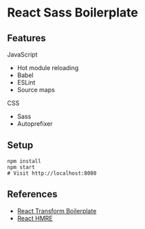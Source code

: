 React Sass Boilerplate
===
Features
---
JavaScript
- Hot module reloading
- Babel
- ESLint
- Source maps

CSS
- Sass
- Autoprefixer

Setup
---
```
npm install
npm start
# Visit http://localhost:8080
```

References
---
- [React Transform Boilerplate](https://github.com/gaearon/react-transform-boilerplate)
- [React HMRE](https://github.com/danmartinez101/babel-preset-react-hmre)
